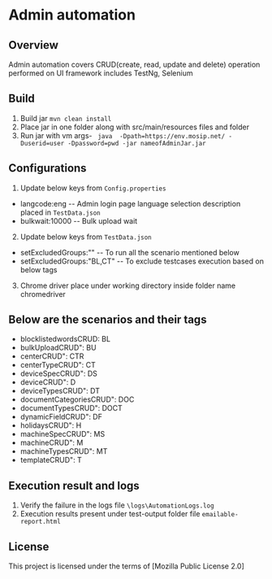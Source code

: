 # Admin automation

## Overview
Admin automation covers CRUD(create, read, update and delete) operation performed on UI framework includes TestNg, Selenium

## Build
1. Build jar `mvn clean install`
2. Place jar in one folder along with src/main/resources files and folder
3. Run jar with vm args- ``` java  -Dpath=https://env.mosip.net/ -Duserid=user -Dpassword=pwd -jar nameofAdminJar.jar```

## Configurations
1. Update below keys from `Config.properties`
* langcode:eng -- Admin login page language selection description placed in `TestData.json`
* bulkwait:10000 -- Bulk upload wait

2. Update below keys from `TestData.json`
* setExcludedGroups:"" -- To run all the scenario mentioned below
* setExcludedGroups:"BL,CT" -- To exclude testcases execution based on below tags

3. Chrome driver place under working directory inside folder name chromedriver

## Below are the scenarios and their tags
* blocklistedwordsCRUD: BL
* bulkUploadCRUD": BU
* centerCRUD": CTR
* centerTypeCRUD": CT
* deviceSpecCRUD": DS
* deviceCRUD": D
* deviceTypesCRUD": DT
* documentCategoriesCRUD": DOC
* documentTypesCRUD": DOCT
* dynamicFieldCRUD": DF
* holidaysCRUD": H
* machineSpecCRUD": MS
* machineCRUD": M
* machineTypesCRUD": MT
* templateCRUD": T

## Execution result and logs
1. Verify the failure in the logs file `\logs\AutomationLogs.log`
1. Execution results present under test-output folder file `emailable-report.html`

## License
This project is licensed under the terms of [Mozilla Public License 2.0]

